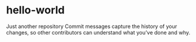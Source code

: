 # hello-world
Just another repository
Commit messages capture the history of your changes, so other contributors can understand what you’ve done and why.
